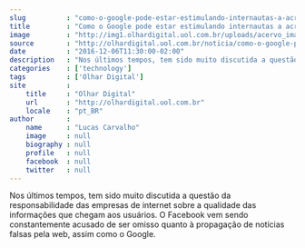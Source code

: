 ```yaml
---
slug          : "como-o-google-pode-estar-estimulando-internautas-a-acreditar-em-noticias-falsas"
title         : "Como o Google pode estar estimulando internautas a acreditar em notícias falsas"
image         : "http://img1.olhardigital.uol.com.br/uploads/acervo_imagens/2016/09/20160928104336_660_420.jpg"
source        : "http://olhardigital.uol.com.br/noticia/como-o-google-pode-estar-estimulando-usuarios-a-acreditar-em-noticias-falsas/64432"
date          : "2016-12-06T11:30:00-02:00"
description   : "Nos últimos tempos, tem sido muito discutida a questão da responsabilidade das empresas de internet sobre a qualidade das informações que chegam aos usuários. O Facebook vem sendo constantemente acusado de ser omisso quanto à propagação de notícias falsas pela web, assim como o Google."
categories    : ['technology']
tags          : ['Olhar Digital']
site          :
    title     : "Olhar Digital"
    url       : "http://olhardigital.uol.com.br"
    locale    : "pt_BR"
author        :
    name      : "Lucas Carvalho"
    image     : null
    biography : null
    profile   : null
    facebook  : null
    twitter   : null
---
```


Nos últimos tempos, tem sido muito discutida a questão da responsabilidade das empresas de internet sobre a qualidade das informações que chegam aos usuários. O Facebook vem sendo constantemente acusado de ser omisso quanto à propagação de notícias falsas pela web, assim como o Google.

